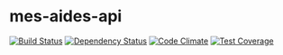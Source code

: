 mes-aides-api
=============

[![Build Status](https://secure.travis-ci.org/sgmap/mes-aides-api.svg)](http://travis-ci.org/sgmap/mes-aides-api) [![Dependency Status](https://david-dm.org/sgmap/mes-aides-api.svg)](https://david-dm.org/sgmap/mes-aides-api)
[![Code Climate](https://codeclimate.com/github/sgmap/mes-aides-api/badges/gpa.svg)](https://codeclimate.com/github/sgmap/mes-aides-api)
[![Test Coverage](https://codeclimate.com/github/sgmap/mes-aides-api/badges/coverage.svg)](https://codeclimate.com/github/sgmap/mes-aides-api)
